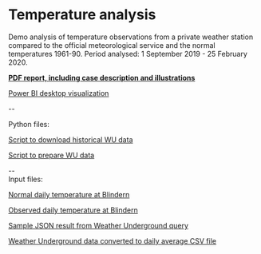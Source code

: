 # Temperature analysis
 
Demo analysis of temperature observations from a private weather station compared to the official meteorological service and the normal temperatures 1961-90. Period analysed: 1 September 2019 - 25 February 2020.





**[PDF report, including case description and illustrations](Report_temperature_analysis.pdf)**

[Power BI desktop visualization](Temp_analysis.pbix)

  


--  

Python files:

[Script to download historical WU data](files/WU_downloader.py)

[Script to prepare WU data](files/WU_prepare.py)


--  
Input files:

[Normal daily temperature at Blindern](files/Døgnnormal_Blindern.txt)

[Observed daily temperature at Blindern](files/Døgnverdier_Blindern_190820-200225.txt)

[Sample JSON result from Weather Underground query](files/WUdata-20200215.json)

[Weather Underground data converted to daily average CSV file](files/Galgeberg2.csv)
